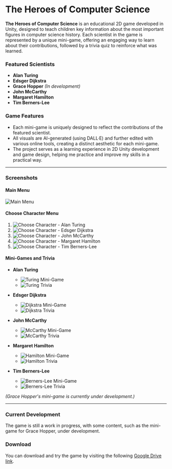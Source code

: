 
# The Heroes of Computer Science

**The Heroes of Computer Science** is an educational 2D game developed in Unity, designed to teach children key information about the most important figures in computer science history. Each scientist in the game is represented by a unique mini-game, offering an engaging way to learn about their contributions, followed by a trivia quiz to reinforce what was learned.

### Featured Scientists
- **Alan Turing**
- **Edsger Dijkstra**
- **Grace Hopper** *(In development)*
- **John McCarthy**
- **Margaret Hamilton**
- **Tim Berners-Lee**

### Game Features
- Each mini-game is uniquely designed to reflect the contributions of the featured scientist.
- All visuals are AI-generated (using DALL·E) and further edited with various online tools, creating a distinct aesthetic for each mini-game.
- The project serves as a learning experience in 2D Unity development and game design, helping me practice and improve my skills in a practical way.

---

### Screenshots

#### Main Menu
![Main Menu](![1](https://github.com/user-attachments/assets/732b7ce6-f724-43b9-a029-b66abb8ac77f))



#### Choose Character Menu
1. ![Choose Character - Alan Turing](path_to_image)
2. ![Choose Character - Edsger Dijkstra](path_to_image)
3. ![Choose Character - John McCarthy](path_to_image)
4. ![Choose Character - Margaret Hamilton](path_to_image)
5. ![Choose Character - Tim Berners-Lee](path_to_image)

#### Mini-Games and Trivia

- **Alan Turing**
  - ![Turing Mini-Game](path_to_image)
  - ![Turing Trivia](path_to_image)

- **Edsger Dijkstra**
  - ![Dijkstra Mini-Game](path_to_image)
  - ![Dijkstra Trivia](path_to_image)

- **John McCarthy**
  - ![McCarthy Mini-Game](path_to_image)
  - ![McCarthy Trivia](path_to_image)

- **Margaret Hamilton**
  - ![Hamilton Mini-Game](path_to_image)
  - ![Hamilton Trivia](path_to_image)

- **Tim Berners-Lee**
  - ![Berners-Lee Mini-Game](path_to_image)
  - ![Berners-Lee Trivia](path_to_image)

*(Grace Hopper's mini-game is currently under development.)*

---

### Current Development
The game is still a work in progress, with some content, such as the mini-game for Grace Hopper, under development.

### Download
You can download and try the game by visiting the following [Google Drive link](https://drive.google.com/drive/folders/1RTj4GpgKziXKhs42ooDcq-81Ub9KKO9N?usp=sharing).

